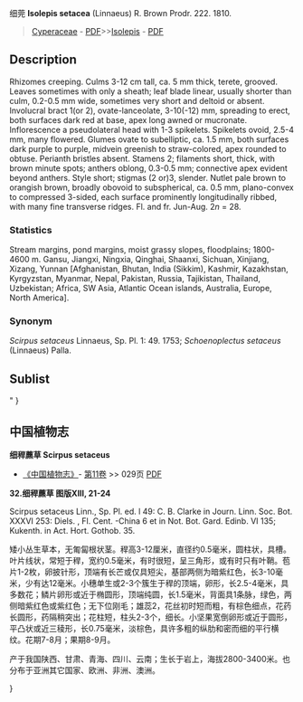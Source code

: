 细莞 **Isolepis setacea** (Linnaeus) R. Brown Prodr. 222. 1810.

> [Cyperaceae](http://www.iplant.cn/info/Cyperaceae?t=foc) - [PDF](http://www.iplant.cn/foc/pdf/Cyperaceae.pdf)>>[Isolepis](http://www.iplant.cn/info/Isolepis?t=foc) - [PDF](http://www.iplant.cn/foc/pdf/Isolepis.pdf)

## Description

Rhizomes creeping. Culms 3-12 cm tall, ca. 5 mm thick, terete, grooved. Leaves sometimes with only a sheath; leaf blade linear, usually shorter than culm, 0.2-0.5 mm wide, sometimes very short and deltoid or absent. Involucral bract 1(or 2), ovate-lanceolate, 3-10(-12) mm, spreading to erect, both surfaces dark red at base, apex long awned or mucronate. Inflorescence a pseudolateral head with 1-3 spikelets. Spikelets ovoid, 2.5-4 mm, many flowered. Glumes ovate to subelliptic, ca. 1.5 mm, both surfaces dark purple to purple, midvein greenish to straw-colored, apex rounded to obtuse. Perianth bristles absent. Stamens 2; filaments short, thick, with brown minute spots; anthers oblong, 0.3-0.5 mm; connective apex evident beyond anthers. Style short; stigmas (2 or)3, slender. Nutlet pale brown to orangish brown, broadly obovoid to subspherical, ca. 0.5 mm, plano-convex to compressed 3-sided, each surface prominently longitudinally ribbed, with many fine transverse ridges. Fl. and fr. Jun-Aug. 2*n* = 28.

### Statistics
Stream margins, pond margins, moist grassy slopes, floodplains; 1800-4600 m. Gansu, Jiangxi, Ningxia, Qinghai, Shaanxi, Sichuan, Xinjiang, Xizang, Yunnan [Afghanistan, Bhutan, India (Sikkim), Kashmir, Kazakhstan, Kyrgyzstan, Myanmar, Nepal, Pakistan, Russia, Tajikistan, Thailand, Uzbekistan; Africa, SW Asia, Atlantic Ocean islands, Australia, Europe, North America].

### Synonym
*Scirpus setaceus* Linnaeus, Sp. Pl. 1: 49. 1753; *Schoenoplectus setaceus* (Linnaeus) Palla.

## Sublist
"
}
## 中国植物志

**细稈藨草 Scirpus setaceus**

* [《中国植物志》](http://www.iplant.cn/frps)- [第11卷](http://www.iplant.cn/frps/vol/11) >> 029页 [PDF](http://www.iplant.cn/frps/pdf/11/029.pdf)

**32.细稈藨草 图版XIII, 21-24**

Scirpus setaceus Linn., Sp. Pl. ed. l 49: C. B. Clarke in Journ. Linn. Soc. Bot. XXXVI 253: Diels. , Fl. Cent. -China 6 et in Not. Bot. Gard. Edinb. VI 135; Kukenth. in Act. Hort. Gothob. 35.

矮小丛生草本，无匍匐根状茎。稈高3-12厘米，直径约0.5毫米，圆柱状，具槽。叶片线状，常短于稈，宽约0.5毫米，有时很短，呈三角形，或有时只有叶鞘。苞片1-2枚，卵披针形，顶端有长芒或仅具短尖，基部两侧为暗紫红色，长3-10毫米，少有达12毫米。小穗单生或2-3个簇生于稈的顶端，卵形，长2.5-4毫米，具多数花；鳞片卵形或近于椭圆形，顶端纯圆，长1.5毫米，背面具1条脉，绿色，两侧暗紫红色或紫红色；无下位刚毛；雄蕊2，花丝初时短而粗，有棕色细点，花药长圆形，药隔稍突出；花柱短，柱头2-3个，细长。小坚果宽倒卵形或近于圆形，平凸状或近三稜形，长0.75毫米，淡棕色，具许多粗的纵肋和密而细的平行横纹。花期7-8月；果期8-9月。

产于我国陕西、甘肃、青海、四川、云南；生长于岩上，海拔2800-3400米。也分布于亚洲其它国家、欧洲、非洲、澳洲。

}